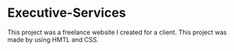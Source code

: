 # Executive-Services
This project was a freelance website I created for a client. This project was made by using HMTL and CSS. 
